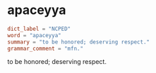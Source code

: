 # apaceyya

``` toml
dict_label = "NCPED"
word = "apaceyya"
summary = "to be honored; deserving respect."
grammar_comment = "mfn."
```

to be honored; deserving respect.

